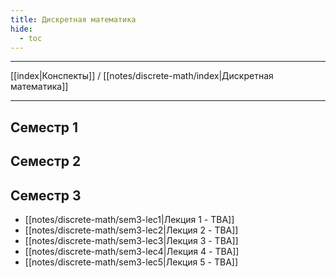 ```yaml
---
title: Дискретная математика
hide: 
  - toc
---
```


---

[[index|Конспекты]] / [[notes/discrete-math/index|Дискретная математика]]

---

## Семестр 1

## Семестр 2

## Семестр 3
- [[notes/discrete-math/sem3-lec1|Лекция 1 - TBA]]
- [[notes/discrete-math/sem3-lec2|Лекция 2 - TBA]]
- [[notes/discrete-math/sem3-lec3|Лекция 3 - TBA]]
- [[notes/discrete-math/sem3-lec4|Лекция 4 - TBA]]
- [[notes/discrete-math/sem3-lec5|Лекция 5 - TBA]]